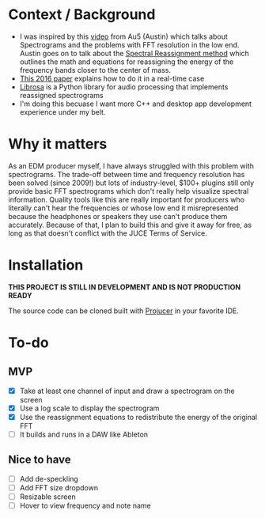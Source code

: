 # Context / Background
- I was inspired by this [video](https://www.youtube.com/watch?v=8J4LE9UpxYU) from Au5 (Austin) which talks about Spectrograms and the problems with FFT resolution in the low end. Austin goes on to talk about the [Spectral Reassignment method](https://arxiv.org/pdf/0903.3080) which outlines the math and equations for reassigning the energy of the frequency bands closer to the center of mass.
- [This 2016 paper](https://ltfat.org/notes/ltfatnote044.pdf) explains how to do it in a real-time case
- [Librosa](https://librosa.org/doc/latest/generated/librosa.reassigned_spectrogram.html#librosa.reassigned_spectrogram) is a Python library for audio processing that implements reassigned spectrograms
- I'm doing this becuase I want more C++ and desktop app development experience under my belt.

# Why it matters
As an EDM producer myself, I have always struggled with this problem with spectrograms. The trade-off between time and frequency resolution has been solved (since 2009!) but lots of industry-level, $100+ plugins still only provide basic FFT spectrograms which don't really help visualize spectral information.
Quality tools like this are really important for producers who literally can't hear the frequencies or whose low end it misrepresented because the headphones or speakers they use can't produce them accurately. Because of that, I plan to build this and give it away for free, as long as that doesn't conflict with the JUCE Terms of Service.


# Installation
**THIS PROJECT IS STILL IN DEVELOPMENT AND IS NOT PRODUCTION READY**

The source code can be cloned built with [Projucer](https://juce.com/) in your favorite IDE.

# To-do
## MVP
- [X] Take at least one channel of input and draw a spectrogram on the screen
- [X] Use a log scale to display the spectrogram
- [X] Use the reassignment equations to redistribute the energy of the original FFT
- [ ] It builds and runs in a DAW like Ableton

## Nice to have
- [ ] Add de-speckling
- [ ] Add FFT size dropdown
- [ ] Resizable screen
- [ ] Hover to view frequency and note name
